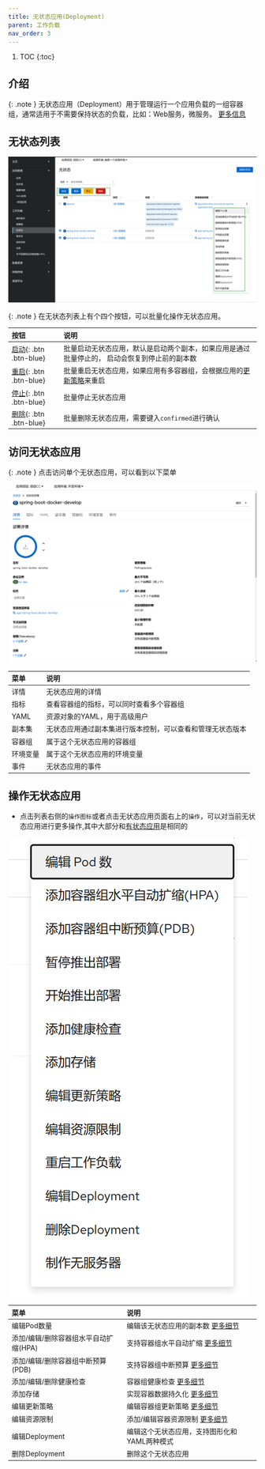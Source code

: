 ```yaml
---
title: 无状态应用(Deployment)
parent: 工作负载
nav_order: 3
---
```


1. TOC
{:toc}

## 介绍

{: .note }
无状态应用（Deployment）用于管理运行一个应用负载的一组容器组，通常适用于不需要保持状态的负载，比如：Web服务，微服务。
[更多信息](https://kubernetes.io/zh-cn/docs/concepts/workloads/controllers/deployment)

## 无状态列表

![](imgs/deployments.png)

{: .note }
在无状态列表上有个四个按钮，可以批量化操作无状态应用。
 

| 按钮                       | 说明                                                                                  |
|:-------------------------|:------------------------------------------------------------------------------------|
| [启动](){: .btn .btn-blue} | 批量启动无状态应用，默认是启动两个副本，如果应用是通过批量停止的， 启动会恢复到停止前的副本数                                     |
| [重启](){: .btn .btn-blue} | 批量重启无状态应用，如果应用有多容器组，会根据应用的[更新策略](../../../workload-actions/edit-update-strategy)来重启 |
| [停止](){: .btn .btn-blue} | 批量停止无状态应用                                                                           |
| [删除](){: .btn .btn-blue} | 批量删除无状态应用，需要键入`confirmed`进行确认                                                       |

## 访问无状态应用

{: .note }
点击访问单个无状态应用，可以看到以下菜单

![](imgs/deployment.png)

| 菜单   | 说明                            |
|:-----|:------------------------------|
| 详情   | 无状态应用的详情                      |
| 指标   | 查看容器组的指标，可以同时查看多个容器组          |
| YAML | 资源对象的YAML，用于高级用户              |
| 副本集  | 无状态应用通过副本集进行版本控制，可以查看和管理无状态版本 |
| 容器组  | 属于这个无状态应用的容器组                 |
| 环境变量 | 属于这个无状态应用的环境变量                |
| 事件   | 无状态应用的事件                      |

## 操作无状态应用

- 点击列表右侧的`操作图标`或者点击无状态应用页面右上的`操作`，可以对当前无状态应用进行更多操作,其中大部分和[有状态应用](../statefulsets)是相同的

![](imgs/actions.png)


| 菜单                     | 说明                                                                 |
|:-----------------------|:-------------------------------------------------------------------|
| 编辑Pod数量                | 编辑该无状态应用的副本数 [更多细节](../../../workload-actions/edit-pod-count)      |
| 添加/编辑/删除容器组水平自动扩缩(HPA) | 支持容器组水平自动扩缩 [更多细节](../../../workload-actions/hpa)                  |
| 添加/编辑/删除容器组中断预算(PDB)   | 支持容器组中断预算 [更多细节](../../../workload-actions/pdb)                    |
| 添加/编辑/删除健康检查           | 容器组健康检查 [更多细节](../../../workload-actions/edit-health-checks)       |
| 添加存储                   | 实现容器数据持久化 [更多细节](../../../workload-actions/add-storage)            |
| 编辑更新策略                 | 编辑容器组更新策略  [更多细节](../../../workload-actions/edit-update-strategy)  |
| 编辑资源限制                 | 添加/编辑容器资源限制 [更多细节](../../../workload-actions/edit-resource-limits) |
| 编辑Deployment           | 编辑这个无状态应用，支持图形化和YAML两种模式                                           |
| 删除Deployment           | 删除这个无状态应用                                                          |

